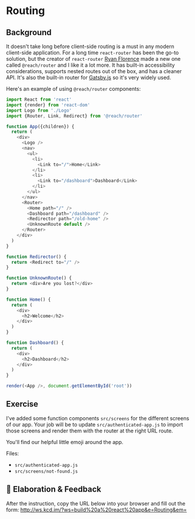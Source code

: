 # Routing

## Background

It doesn't take long before client-side routing is a must in any modern
client-side application. For a long time `react-router` has been the go-to
solution, but the creator of `react-router`
[Ryan Florence](https://twitter.com/ryanflorence) made a new one called
`@reach/router` and I like it a lot more. It has built-in accessibility
considerations, supports nested routes out of the box, and has a cleaner API.
It's also the built-in router for [Gatsby.js](https://www.gatsbyjs.org/) so it's
very widely used.

Here's an example of using `@reach/router` components:

```javascript
import React from 'react'
import {render} from 'react-dom'
import Logo from './Logo'
import {Router, Link, Redirect} from '@reach/router'

function App({children}) {
  return (
    <div>
      <Logo />
      <nav>
        <ul>
          <li>
            <Link to="/">Home</Link>
          </li>
          <li>
            <Link to="/dashboard">Dashboard</Link>
          </li>
        </ul>
      </nav>
      <Router>
        <Home path="/" />
        <Dashboard path="/dashboard" />
        <Redirector path="/old-home" />
        <UnknownRoute default />
      </Router>
    </div>
  )
}

function Redirector() {
  return <Redirect to="/" />
}

function UnknownRoute() {
  return <div>Are you lost?</div>
}

function Home() {
  return (
    <div>
      <h2>Welcome</h2>
    </div>
  )
}

function Dashboard() {
  return (
    <div>
      <h2>Dashboard</h2>
    </div>
  )
}

render(<App />, document.getElementById('root'))
```

## Exercise

I've added some function components `src/screens` for the different screens of
our app. Your job will be to update `src/authenticated-app.js` to import those
screens and render them with the router at the right URL route.

You'll find our helpful little emoji around the app.

Files:

- `src/authenticated-app.js`
- `src/screens/not-found.js`

## 🦉 Elaboration & Feedback

After the instruction, copy the URL below into your browser and fill out the
form: http://ws.kcd.im/?ws=build%20a%20react%20app&e=Routing&em=
